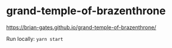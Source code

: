 # grand-temple-of-brazenthrone

https://brian-gates.github.io/grand-temple-of-brazenthrone/

Run locally: `yarn start`
